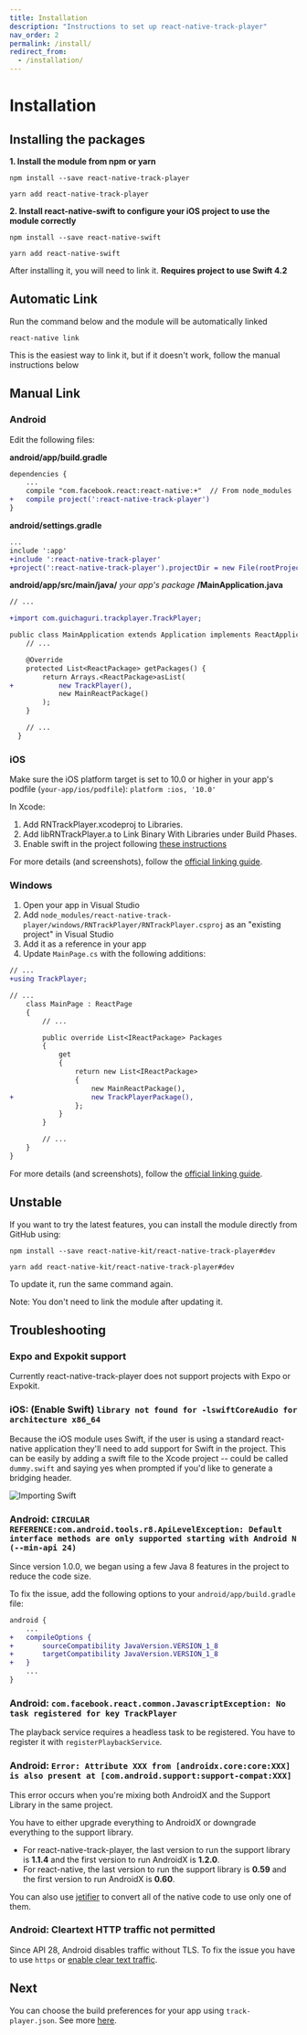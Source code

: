 ```yaml
---
title: Installation
description: "Instructions to set up react-native-track-player"
nav_order: 2
permalink: /install/
redirect_from:
  - /installation/
---
```


# Installation

## Installing the packages
**1. Install the module from npm or yarn**
```
npm install --save react-native-track-player
```

```
yarn add react-native-track-player
```

**2. Install react-native-swift to configure your iOS project to use the module correctly**
```
npm install --save react-native-swift
```

```
yarn add react-native-swift
```

After installing it, you will need to link it. **Requires project to use Swift 4.2**

## Automatic Link
Run the command below and the module will be automatically linked
```
react-native link
```

This is the easiest way to link it, but if it doesn't work, follow the manual instructions below

## Manual Link
### Android
Edit the following files:

**android/app/build.gradle**
```diff
dependencies {
    ...
    compile "com.facebook.react:react-native:+"  // From node_modules
+   compile project(':react-native-track-player')
}
```

**android/settings.gradle**
```diff
...
include ':app'
+include ':react-native-track-player'
+project(':react-native-track-player').projectDir = new File(rootProject.projectDir, '../node_modules/react-native-track-player/android')
```

**android/app/src/main/java/** *your app's package* **/MainApplication.java**
```diff
// ...

+import com.guichaguri.trackplayer.TrackPlayer;

public class MainApplication extends Application implements ReactApplication {
    // ...

    @Override
    protected List<ReactPackage> getPackages() {
        return Arrays.<ReactPackage>asList(
+           new TrackPlayer(),
            new MainReactPackage()
        );
    }

    // ...
  }
```

### iOS
Make sure the iOS platform target is set to 10.0 or higher in your app's podfile (`your-app/ios/podfile`): `platform :ios, '10.0'`

In Xcode:
1. Add RNTrackPlayer.xcodeproj to Libraries.
2. Add libRNTrackPlayer.a to Link Binary With Libraries under Build Phases.
3. Enable swift in the project following [these instructions](#troubleshooting)

For more details (and screenshots), follow the [official linking guide](http://facebook.github.io/react-native/docs/linking-libraries-ios.html#content).


### Windows

1. Open your app in Visual Studio
2. Add `node_modules/react-native-track-player/windows/RNTrackPlayer/RNTrackPlayer.csproj` as an "existing project" in Visual Studio
3. Add it as a reference in your app
4. Update `MainPage.cs` with the following additions:

```diff
// ...
+using TrackPlayer;

// ...
    class MainPage : ReactPage
    {
        // ...

        public override List<IReactPackage> Packages
        {
            get
            {
                return new List<IReactPackage>
                {
                    new MainReactPackage(),
+                   new TrackPlayerPackage(),
                };
            }
        }

        // ...
    }
}
```

For more details (and screenshots), follow the [official linking guide](https://github.com/Microsoft/react-native-windows/blob/master/docs/LinkingLibrariesWindows.md).

## Unstable
If you want to try the latest features, you can install the module directly from GitHub using:

```
npm install --save react-native-kit/react-native-track-player#dev
```

```
yarn add react-native-kit/react-native-track-player#dev
```

To update it, run the same command again.

Note: You don't need to link the module after updating it.

## Troubleshooting

### Expo and Expokit support
Currently react-native-track-player does not support projects with Expo or Expokit.

### iOS: (Enable Swift) `library not found for -lswiftCoreAudio for architecture x86_64`
Because the iOS module uses Swift, if the user is using a standard react-native application they'll need to add support for Swift in the project. This can be easily by adding a swift file to the Xcode project -- could be called `dummy.swift` and saying yes when prompted if you'd like to generate a bridging header.

![Importing Swift](https://i.imgur.com/CBqBcWs.png)

### Android: `CIRCULAR REFERENCE:com.android.tools.r8.ApiLevelException: Default interface methods are only supported starting with Android N (--min-api 24)`
Since version 1.0.0, we began using a few Java 8 features in the project to reduce the code size.

To fix the issue, add the following options to your `android/app/build.gradle` file:
```diff
android {
    ...
+   compileOptions {
+       sourceCompatibility JavaVersion.VERSION_1_8
+       targetCompatibility JavaVersion.VERSION_1_8
+   }
    ...
}
```

### Android: `com.facebook.react.common.JavascriptException: No task registered for key TrackPlayer`
The playback service requires a headless task to be registered. You have to register it with `registerPlaybackService`.

### Android: `Error: Attribute XXX from [androidx.core:core:XXX] is also present at [com.android.support:support-compat:XXX]`
This error occurs when you're mixing both AndroidX and the Support Library in the same project.

You have to either upgrade everything to AndroidX or downgrade everything to the support library.


* For react-native-track-player, the last version to run the support library is **1.1.4** and the first version to run AndroidX is **1.2.0**.
* For react-native, the last version to run the support library is **0.59** and the first version to run AndroidX is **0.60**.

You can also use [jetifier](https://github.com/mikehardy/jetifier#usage-for-source-files) to convert all of the native code to use only one of them.

### Android: Cleartext HTTP traffic not permitted

Since API 28, Android disables traffic without TLS. To fix the issue you have to use `https` or [enable clear text traffic](https://stackoverflow.com/a/50834600).

## Next
You can choose the build preferences for your app using `track-player.json`. See more [here](Build-Preferences.md).
